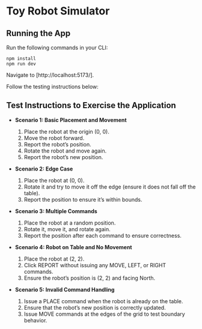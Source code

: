# Toy Robot Simulator

## Running the App
Run the following commands in your CLI:
``` 
npm install
npm run dev
```
Navigate to [http://localhost:5173/].

Follow the testing instructions below:

## Test Instructions to Exercise the Application

- **Scenario 1: Basic Placement and Movement**
  1. Place the robot at the origin (0, 0).
  2. Move the robot forward.
  3. Report the robot’s position.
  4. Rotate the robot and move again.
  5. Report the robot’s new position.

- **Scenario 2: Edge Case**
  1. Place the robot at (0, 0).
  2. Rotate it and try to move it off the edge (ensure it does not fall off the table).
  3. Report the position to ensure it’s within bounds.

- **Scenario 3: Multiple Commands**
  1. Place the robot at a random position.
  2. Rotate it, move it, and rotate again.
  3. Report the position after each command to ensure correctness.

- **Scenario 4: Robot on Table and No Movement**
  1. Place the robot at (2, 2).
  2. Click REPORT without issuing any MOVE, LEFT, or RIGHT commands.
  3. Ensure the robot’s position is (2, 2) and facing North.

- **Scenario 5: Invalid Command Handling**
  1. Issue a PLACE command when the robot is already on the table.
  2. Ensure that the robot’s new position is correctly updated.
  3. Issue MOVE commands at the edges of the grid to test boundary behavior.
